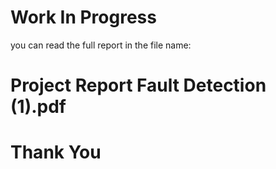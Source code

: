 # Work In Progress

you can read the full report in the file name:
# Project Report Fault Detection (1).pdf

# Thank You
